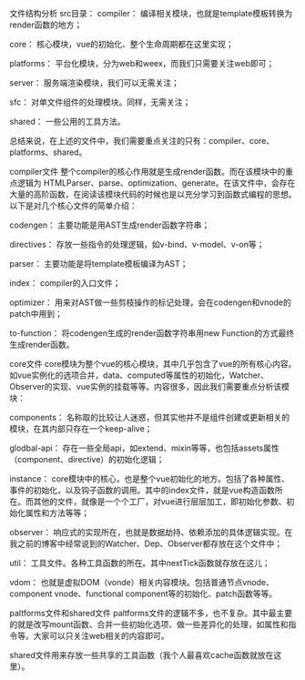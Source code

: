 文件结构分析
src目录：
compiler： 编译相关模块，也就是template模板转换为render函数的地方；

core： 核心模块，vue的初始化、整个生命周期都在这里实现；

platforms： 平台化模块，分为web和weex，而我们只需要关注web即可；

server： 服务端渲染模块，我们可以无需关注；

sfc： 对单文件组件的处理模块。同样，无需关注；

shared： 一些公用的工具方法。

总结来说，在上述的文件中，我们需要重点关注的只有：compiler、core、platforms、shared。

compiler文件
整个compiler的核心作用就是生成render函数。而在该模块中的重点逻辑为 HTMLParser、parse、optimization、generate。在该文件中，会存在大量的高阶函数，在阅读该模块代码的时候也是以充分学习到函数式编程的思想。以下是对几个核心文件的简单介绍：

codengen： 主要功能是用AST生成render函数字符串；

directives： 存放一些指令的处理逻辑，如v-bind、v-model、v-on等；

parser： 主要功能是将template模板编译为AST；

index： compiler的入口文件；

optimizer： 用来对AST做一些剪枝操作的标记处理，会在codengen和vnode的patch中用到；

to-function： 将codengen生成的render函数字符串用new Function的方式最终生成render函数。

core文件
core模块为整个vue的核心模块，其中几乎包含了vue的所有核心内容。如vue实例化的选项合并，data、computed等属性的初始化，Watcher、Observer的实现、vue实例的挂载等等。内容很多，因此我们需要重点分析该模块：

components： 名称取的比较让人迷惑，但其实他并不是组件创建或更新相关的模块，在其内部只存在一个keep-alive；

glodbal-api： 存在一些全局api，如extend、mixin等等，也包括assets属性（component、directive）的初始化逻辑；

instance： core模块中的核心，也是整个vue初始化的地方。包括了各种属性、事件的初始化，以及钩子函数的调用。其中的index文件，就是vue构造函数所在。而其他的文件，就像是一个个工厂，对vue进行层层加工，即初始化参数、初始化属性和方法等等；

observer： 响应式的实现所在，也就是数据劫持、依赖添加的具体逻辑实现。在我之前的博客中经常说到的Watcher、Dep、Observer都存放在这个文件中；

util： 工具文件。各种工具函数的所在。其中nextTick函数就存放在这儿；

vdom： 也就是虚拟DOM（vonde）相关内容模块。包括普通节点vnode、component vnode、functional component等的初始化、patch函数等等。

paltforms文件和shared文件
paltforms文件的逻辑不多，也不复杂。其中最主要的就是改写mount函数、合并一些初始化选项、做一些差异化的处理，如属性和指令等。大家可以只关注web相关的内容即可。

shared文件用来存放一些共享的工具函数（我个人最喜欢cache函数就放在这里）。